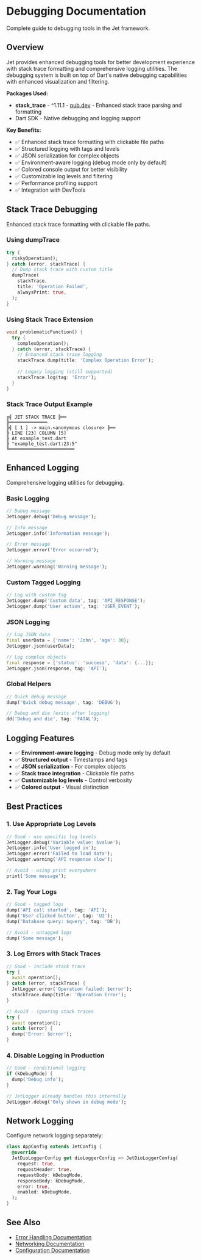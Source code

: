 # Debugging Documentation

Complete guide to debugging tools in the Jet framework.

## Overview

Jet provides enhanced debugging tools for better development experience with stack trace formatting and comprehensive logging utilities. The debugging system is built on top of Dart's native debugging capabilities with enhanced visualization and filtering.

**Packages Used:**
- **stack_trace** - ^1.11.1 - [pub.dev](https://pub.dev/packages/stack_trace) - Enhanced stack trace parsing and formatting
- Dart SDK - Native debugging and logging support

**Key Benefits:**
- ✅ Enhanced stack trace formatting with clickable file paths
- ✅ Structured logging with tags and levels
- ✅ JSON serialization for complex objects
- ✅ Environment-aware logging (debug mode only by default)
- ✅ Colored console output for better visibility
- ✅ Customizable log levels and filtering
- ✅ Performance profiling support
- ✅ Integration with DevTools

## Stack Trace Debugging

Enhanced stack trace formatting with clickable file paths.

### Using dumpTrace

```dart
try {
  riskyOperation();
} catch (error, stackTrace) {
  // Dump stack trace with custom title
  dumpTrace(
    stackTrace,
    title: 'Operation Failed',
    alwaysPrint: true,
  );
}
```

### Using Stack Trace Extension

```dart
void problematicFunction() {
  try {
    complexOperation();
  } catch (error, stackTrace) {
    // Enhanced stack trace logging
    stackTrace.dump(title: 'Complex Operation Error');
    
    // Legacy logging (still supported)
    stackTrace.log(tag: 'Error');
  }
}
```

### Stack Trace Output Example

```
╔╣ JET STACK TRACE ╠══
╠══════════════
╠╣ [ 1 ] -> main.<anonymous closure> ╠══
╠ LINE [23] COLUMN [5]
╠ At example_test.dart
╠ "example_test.dart:23:5"
╚════════════════════════
```

## Enhanced Logging

Comprehensive logging utilities for debugging.

### Basic Logging

```dart
// Debug message
JetLogger.debug('Debug message');

// Info message
JetLogger.info('Information message');

// Error message
JetLogger.error('Error occurred');

// Warning message
JetLogger.warning('Warning message');
```

### Custom Tagged Logging

```dart
// Log with custom tag
JetLogger.dump('Custom data', tag: 'API_RESPONSE');
JetLogger.dump('User action', tag: 'USER_EVENT');
```

### JSON Logging

```dart
// Log JSON data
final userData = {'name': 'John', 'age': 30};
JetLogger.json(userData);

// Log complex objects
final response = {'status': 'success', 'data': {...}};
JetLogger.json(response, tag: 'API');
```

### Global Helpers

```dart
// Quick debug message
dump('Quick debug message', tag: 'DEBUG');

// Debug and die (exits after logging)
dd('Debug and die', tag: 'FATAL');
```

## Logging Features

- ✅ **Environment-aware logging** - Debug mode only by default
- ✅ **Structured output** - Timestamps and tags
- ✅ **JSON serialization** - For complex objects
- ✅ **Stack trace integration** - Clickable file paths
- ✅ **Customizable log levels** - Control verbosity
- ✅ **Colored output** - Visual distinction

## Best Practices

### 1. Use Appropriate Log Levels

```dart
// Good - use specific log levels
JetLogger.debug('Variable value: $value');
JetLogger.info('User logged in');
JetLogger.error('Failed to load data');
JetLogger.warning('API response slow');

// Avoid - using print everywhere
print('Some message');
```

### 2. Tag Your Logs

```dart
// Good - tagged logs
dump('API call started', tag: 'API');
dump('User clicked button', tag: 'UI');
dump('Database query: $query', tag: 'DB');

// Avoid - untagged logs
dump('Some message');
```

### 3. Log Errors with Stack Traces

```dart
// Good - include stack trace
try {
  await operation();
} catch (error, stackTrace) {
  JetLogger.error('Operation failed: $error');
  stackTrace.dump(title: 'Operation Error');
}

// Avoid - ignoring stack traces
try {
  await operation();
} catch (error) {
  dump('Error: $error');
}
```

### 4. Disable Logging in Production

```dart
// Good - conditional logging
if (kDebugMode) {
  dump('Debug info');
}

// JetLogger already handles this internally
JetLogger.debug('Only shown in debug mode');
```

## Network Logging

Configure network logging separately:

```dart
class AppConfig extends JetConfig {
  @override
  JetDioLoggerConfig get dioLoggerConfig => JetDioLoggerConfig(
    request: true,
    requestHeader: true,
    requestBody: kDebugMode,
    responseBody: kDebugMode,
    error: true,
    enabled: kDebugMode,
  );
}
```

## See Also

- [Error Handling Documentation](ERROR_HANDLING.md)
- [Networking Documentation](NETWORKING.md)
- [Configuration Documentation](CONFIGURATION.md)

